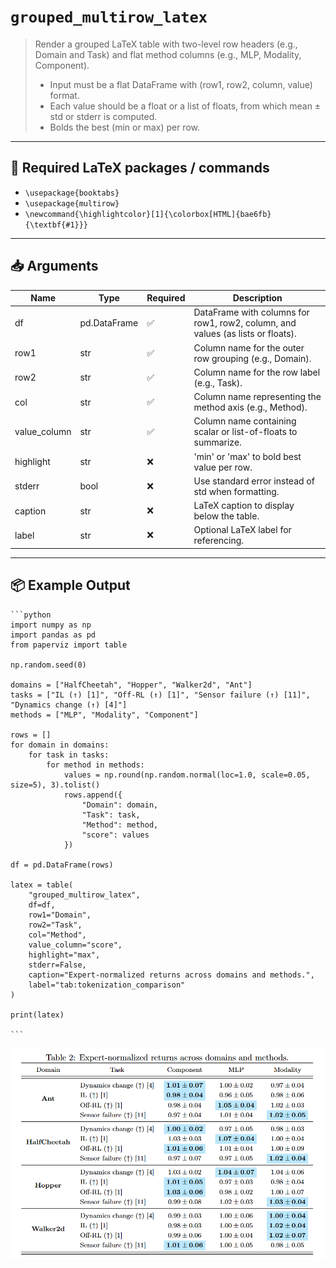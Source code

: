 # `grouped_multirow_latex`

> Render a grouped LaTeX table with two-level row headers (e.g., Domain and Task) and flat method columns (e.g., MLP, Modality, Component).
> - Input must be a flat DataFrame with (row1, row2, column, value) format.
> - Each value should be a float or a list of floats, from which mean ± std or stderr is computed.
> - Bolds the best (min or max) per row.

---

## 🧾 Required LaTeX packages / commands

- `\usepackage{booktabs}`
- `\usepackage{multirow}`
- `\newcommand{\highlightcolor}[1]{\colorbox[HTML]{bae6fb}{\textbf{#1}}}`


---

## 📥 Arguments

| Name | Type | Required | Description |
|------|------|----------|-------------|
| df | pd.DataFrame | ✅ | DataFrame with columns for row1, row2, column, and values (as lists or floats). |
| row1 | str | ✅ | Column name for the outer row grouping (e.g., Domain). |
| row2 | str | ✅ | Column name for the row label (e.g., Task). |
| col | str | ✅ | Column name representing the method axis (e.g., Method). |
| value_column | str | ✅ | Column name containing scalar or list-of-floats to summarize. |
| highlight | str | ❌ | 'min' or 'max' to bold best value per row. |
| stderr | bool | ❌ | Use standard error instead of std when formatting. |
| caption | str | ❌ | LaTeX caption to display below the table. |
| label | str | ❌ | Optional LaTeX label for referencing. |

---

## 📦 Example Output

````{dropdown} Click to show example code
```python
import numpy as np
import pandas as pd
from paperviz import table

np.random.seed(0)

domains = ["HalfCheetah", "Hopper", "Walker2d", "Ant"]
tasks = ["IL (↑) [1]", "Off-RL (↑) [1]", "Sensor failure (↑) [11]", "Dynamics change (↑) [4]"]
methods = ["MLP", "Modality", "Component"]

rows = []
for domain in domains:
    for task in tasks:
        for method in methods:
            values = np.round(np.random.normal(loc=1.0, scale=0.05, size=5), 3).tolist()
            rows.append({
                "Domain": domain,
                "Task": task,
                "Method": method,
                "score": values
            })

df = pd.DataFrame(rows)

latex = table(
    "grouped_multirow_latex",
    df=df,
    row1="Domain",
    row2="Task",
    col="Method",
    value_column="score",
    highlight="max",
    stderr=False,
    caption="Expert-normalized returns across domains and methods.",
    label="tab:tokenization_comparison"
)

print(latex)

```
````

<img src="../../_static/images/tables/grouped_multirow_latex.png" alt="grouped_multirow_latex" style="max-width: 100%; width: auto; height: auto; max-height: 450px;">
